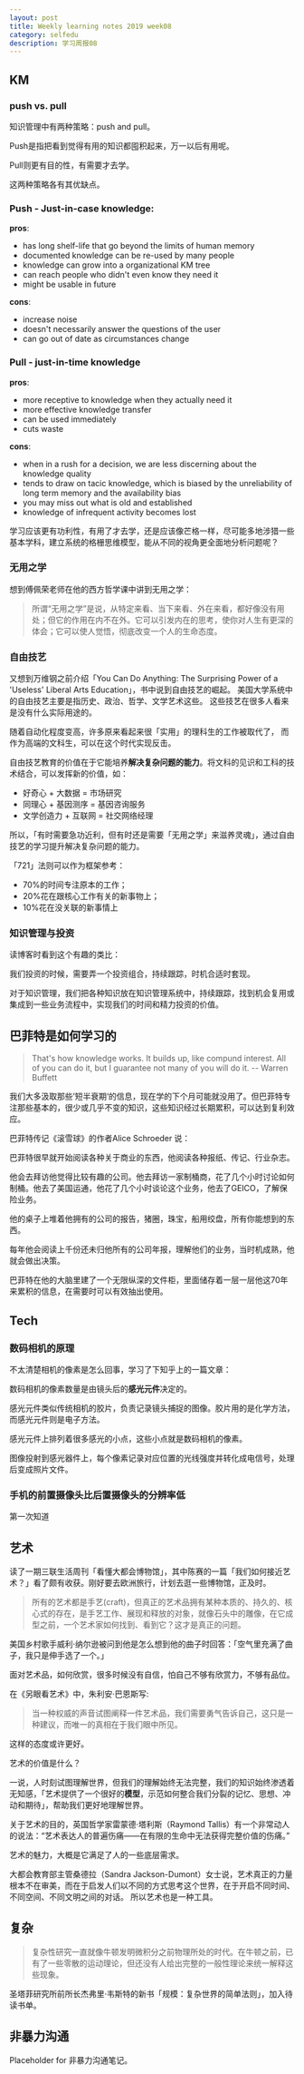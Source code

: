 ```yaml
---
layout: post
title: Weekly learning notes 2019 week08 
category: selfedu
description: 学习周报08
---
```


## KM 

### push vs. pull

知识管理中有两种策略：push and pull。

Push是指把看到觉得有用的知识都囤积起来，万一以后有用呢。

Pull则更有目的性，有需要才去学。

这两种策略各有其优缺点。

### Push - Just-in-case knowledge:

**pros**:
- has long shelf-life that go beyond the limits of human memory
- documented knowledge can be re-used by many people
- knowledge can grow into a organizational KM tree
- can reach people who didn't even know they need it
- might be usable in future
  
**cons**:
- increase noise
- doesn't necessarily answer the questions of the user
- can go out of date as circumstances change

### Pull - just-in-time knowledge

**pros**:
- more receptive to knowledge when they actually need it
- more effective knowledge transfer
- can be used immediately
- cuts waste 

**cons**:
- when in a rush for a decision, we are less discerning about the knowledge quality
- tends to draw on tacic knowledge, which is biased by the unreliability of long term memory and the availability bias
- you may miss out what is old and established
- knowledge of infrequent activity becomes lost




学习应该更有功利性，有用了才去学，还是应该像芒格一样，尽可能多地涉猎一些基本学科，建立系统的格栅思维模型，能从不同的视角更全面地分析问题呢？

### 无用之学

想到傅佩荣老师在他的西方哲学课中讲到无用之学：

> 所谓“无用之学”是说，从特定来看、当下来看、外在来看，都好像没有用处；但它的作用在内不在外。它可以引发内在的思考，使你对人生有更深的体会；它可以使人觉悟，彻底改变一个人的生命态度。

### 自由技艺

又想到万维钢之前介绍「You Can Do Anything: The Surprising Power of a 'Useless' Liberal Arts Education」，书中说到自由技艺的崛起。 美国大学系统中的自由技艺主要是指历史、政治、哲学、文学艺术这些。 这些技艺在很多人看来是没有什么实际用途的。

随着自动化程度变高，许多原来看起来很「实用」的理科生的工作被取代了，
而作为高端的文科生，可以在这个时代实现反击。

自由技艺教育的价值在于它能培养**解决复杂问题的能力**。将文科的见识和工科的技术结合，可以发挥新的价值，如：

- 好奇心 + 大数据 = 市场研究
- 同理心 + 基因测序 = 基因咨询服务
- 文学创造力 + 互联网 = 社交网络经理 

所以，「有时需要急功近利，但有时还是需要「无用之学」来滋养灵魂」，通过自由技艺的学习提升解决复杂问题的能力。

「721」法则可以作为框架参考：

- 70%的时间专注原本的工作；
- 20%花在跟核心工作有关的新事物上；
- 10%花在没关联的新事情上

### 知识管理与投资

读博客时看到这个有趣的类比：

我们投资的时候，需要弄一个投资组合，持续跟踪，时机合适时套现。

对于知识管理，我们把各种知识放在知识管理系统中，持续跟踪，找到机会复用或集成到一些业务流程中，实现我们的时间和精力投资的价值。

## 巴菲特是如何学习的

>  That's how knowledge works. It builds up, like compund interest. All of you can do it, but I guarantee not many of you will do it.  -- Warren Buffett

我们大多汲取那些’短半衰期‘的信息，现在学的下个月可能就没用了。但巴菲特专注那些基本的，很少或几乎不变的知识，这些知识经过长期累积，可以达到复利效应。

巴菲特传记《滚雪球》的作者Alice Schroeder 说：

巴菲特很早就开始阅读各种关于商业的东西，他阅读各种报纸、传记、行业杂志。

他会去拜访他觉得比较有趣的公司。他去拜访一家制桶商，花了几个小时讨论如何制桶。他去了美国运通，他花了几个小时谈论这个业务，他去了GEICO，了解保险业务。

他的桌子上堆着他拥有的公司的报告，猪圈，珠宝，船用绞盘，所有你能想到的东西。

每年他会阅读上千份还未归他所有的公司年报，理解他们的业务，当时机成熟，他就会做出决策。

巴菲特在他的大脑里建了一个无限纵深的文件柜，里面储存着一层一层他这70年来累积的信息，在需要时可以有效抽出使用。

## Tech

### 数码相机的原理

不太清楚相机的像素是怎么回事，学习了下知乎上的一篇文章：

数码相机的像素数量是由镜头后的**感光元件**决定的。

感光元件类似传统相机的胶片，负责记录镜头捕捉的图像。胶片用的是化学方法，而感光元件则是电子方法。

感光元件上排列着很多感光的小点，这些小点就是数码相机的像素。

图像投射到感光器件上，每个像素记录对应位置的光线强度并转化成电信号，处理后变成照片文件。

### 手机的前置摄像头比后置摄像头的分辨率低

第一次知道

## 艺术

读了一期三联生活周刊「看懂大都会博物馆」，其中陈赛的一篇「我们如何接近艺术？」看了颇有收获。刚好要去欧洲旅行，计划去逛一些博物馆，正及时。

> 所有的艺术都是手艺(craft)，但真正的艺术品拥有某种本质的、持久的、核心式的存在，是手艺工作、展现和释放的对象，就像石头中的雕像，在它成型之前，一个艺术家如何找到、看到它？这才是真正的问题。

美国乡村歌手威利·纳尔逊被问到他是怎么想到他的曲子时回答：「空气里充满了曲子，我只是伸手选了一个。」

面对艺术品，如何欣赏，很多时候没有自信，怕自己不够有欣赏力，不够有品位。

在《另眼看艺术》中，朱利安·巴恩斯写: 

> 当一种权威的声音试图阐释一件艺术品，我们需要勇气告诉自己，这只是一种建议，而唯一的真相在于我们眼中所见。

这样的态度或许更好。

艺术的价值是什么？

一说，人时刻试图理解世界，但我们的理解始终无法完整，我们的知识始终渗透着无知感，「艺术提供了一个很好的**模型**，示范如何整合我们分裂的记忆、思想、冲动和期待」，帮助我们更好地理解世界。

关于艺术的目的，英国哲学家雷蒙德·塔利斯（Raymond Tallis）有一个非常动人的说法：“艺术表达人的普遍伤痛——在有限的生命中无法获得完整价值的伤痛。”

艺术的魅力，大概是它满足了人的一些底层需求。

大都会教育部主管桑德拉（Sandra Jackson-Dumont）女士说，艺术真正的力量根本不在审美，而在于启发人们以不同的方式思考这个世界，在于开启不同时间、不同空间、不同文明之间的对话。 所以艺术也是一种工具。

## 复杂

> 复杂性研究一直就像牛顿发明微积分之前物理所处的时代。在牛顿之前，已有了一些零散的运动理论，但还没有人给出完整的一般性理论来统一解释这些现象。

圣塔菲研究所前所长杰弗里·韦斯特的新书「规模：复杂世界的简单法则」，加入待读书单。

## 非暴力沟通

Placeholder for 非暴力沟通笔记。
